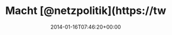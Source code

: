 ---
retweeted: false
source: <a href="http://www.myplume.com/" rel="nofollow">Plume for Android</a>
entities:
  user_mentions:
  - name: Markus Beckedahl
    screen_name: netzpolitik
    indices:
    - '6'
    - '18'
    id_str: '9655032'
    id: '9655032'
  urls: []
  symbols: []
  media:
  - expanded_url: https://twitter.com/bascht/status/423722877201170432/photo/1
    indices:
    - '66'
    - '88'
    url: http://t.co/2OdyWLurEW
    media_url: http://pbs.twimg.com/media/BeFdtjFIIAExTrA.jpg
    id_str: '423722877041778689'
    id: '423722877041778689'
    media_url_https: https://pbs.twimg.com/media/BeFdtjFIIAExTrA.jpg
    sizes:
      small:
        w: '510'
        h: '680'
        resize: fit
      large:
        w: '774'
        h: '1032'
        resize: fit
      thumb:
        w: '150'
        h: '150'
        resize: crop
      medium:
        w: '774'
        h: '1032'
        resize: fit
    type: photo
    display_url: pic.twitter.com/2OdyWLurEW
  hashtags: []
display_text_range:
- '0'
- '88'
favorite_count: '2'
id_str: '423722877201170432'
truncated: false
retweet_count: '0'
id: '423722877201170432'
possibly_sensitive: false
created_at: Thu Jan 16 07:46:20 +0000 2014
favorited: false
full_text: Macht [@netzpolitik](https://twitter.com/netzpolitik) gerade ein Praktikum
  in der freien Wirtschaft?
lang: de
extended_entities:
  media:
  - expanded_url: https://twitter.com/bascht/status/423722877201170432/photo/1
    indices:
    - '66'
    - '88'
    url: http://t.co/2OdyWLurEW
    media_url: http://pbs.twimg.com/media/BeFdtjFIIAExTrA.jpg
    id_str: '423722877041778689'
    id: '423722877041778689'
    media_url_https: https://pbs.twimg.com/media/BeFdtjFIIAExTrA.jpg
    sizes:
      small:
        w: '510'
        h: '680'
        resize: fit
      large:
        w: '774'
        h: '1032'
        resize: fit
      thumb:
        w: '150'
        h: '150'
        resize: crop
      medium:
        w: '774'
        h: '1032'
        resize: fit
    type: photo
    display_url: pic.twitter.com/2OdyWLurEW
tags:
- pesos:twitter
date: '2014-01-16T07:46:20+00:00'
src: https://twitter.com/bascht/status/423722877201170432
original_url: https://twitter.com/bascht/status/423722877201170432
type: twitter_tweet
media_url: https://img.bascht.com/twitter/pbs.twimg.com/media/BeFdtjFIIAExTrA.jpg
text: Macht [@netzpolitik](https://twitter.com/netzpolitik) gerade ein Praktikum in
  der freien Wirtschaft?
title: Macht [@netzpolitik](https://tw

---